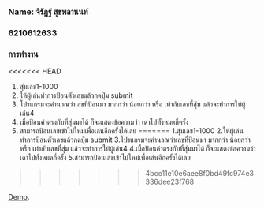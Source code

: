 ### Name: จิรัฏฐ์ สุขพลานนท์
### 6210612633

### การทำงาน
<<<<<<< HEAD
1. สุ่มเลข1-1000
2. ให้ผู้เล่นทำการป้อนตัวเลขแล้วกดปุ่ม submit
3. โปรแกรมจะคำนวณว่าเลขที่ป้อนมา มากกว่า น้อยกว่า หรือ เท่ากับเลขที่สุ่ม แล้วจะทำการใบ้ผู้เล่น4
4. เมื่อป้อนค่าตรงกับที่สุ่มมาได้ ก็จะแสดงข้อความว่า เดาไปทั้งหมดกี่ครั้ง
5. สามารถป้อนเลขเข้าไปใหม่เพื่อเล่นอีกครั้งได้เลย
=======
1.สุ่มเลข1-1000
2.ให้ผู้เล่นทำการป้อนตัวเลขแล้วกดปุ่ม submit
3.โปรแกรมจะคำนวณว่าเลขที่ป้อนมา มากกว่า น้อยกว่า หรือ เท่ากับเลขที่สุ่ม แล้วจะทำการใบ้ผู้เล่น4
4.เมื่อป้อนค่าตรงกับที่สุ่มมาได้ ก็จะแสดงข้อความว่า เดาไปทั้งหมดกี่ครั้ง
5.สามารถป้อนเลขเข้าไปใหม่เพื่อเล่นอีกครั้งได้เลย
>>>>>>> 4bce11e10e6aee8f0bd49fc974e3336dee23f768


[Demo](https://youtu.be/qjlQ111-BdI).

